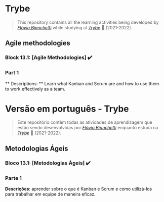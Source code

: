 # Trybe

> This repository contains all the learning activities being developed by _[Flávio Bianchetti](https://www.linkedin.com/in/flaviobianchetti/)_ while studying at _[Trybe](https://www.betrybe.com/)_ :rocket: (2021-2022).

## Agile methodologies


### Block 13.1: [Agile Methodologies] :heavy_check_mark:

### Part 1

** Descriptions: ** Learn what Kanban and Scrum are and how to use them to work effectively as a team.

# Versão em português - Trybe

> Este repositório contêm todas as atividades de aprendizagem que estão sendo desenvolvidas por  _[Flávio Bianchetti](https://www.linkedin.com/in/flaviobianchetti/)_ enquanto estuda na _[Trybe](https://www.betrybe.com/)_ :rocket: (2021-2022).

## Metodologias Ágeis


### Bloco 13.1: [Metodologias Ágeis] :heavy_check_mark:

### Parte 1

**Descrições:** aprender sobre o que é Kanban e Scrum e como utilizá-los para trabalhar em equipe de maneira eficaz.

